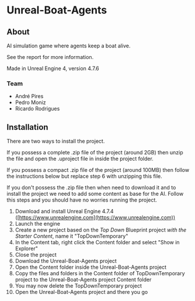 # Unreal-Boat-Agents

## About
AI simulation game where agents keep a boat alive.

See the report for more information.

Made in Unreal Engine 4, version 4.7.6

### Team
+ André Pires
+ Pedro Moniz
+ Ricardo Rodrigues

## Installation

There are two ways to install the project.

If you possess a complete .zip file of the project (around 2GB) then
unzip the file and open the .uproject file in inside the project folder.

If you possess a compact .zip file of the project (around 100MB) then
follow the instructions below but replace step 6 with unzipping this file.

If you don't possess the .zip file then when need to download it and
to install the project we need to add some content as base for the AI.
Follow this steps and you should have no worries running the project.

1. Download and install Unreal Engine 4.7.4 ([https://www.unrealengine.com](https://www.unrealengine.com))
2. Launch the engine
3. Create a new project based on the *Top Down* Blueprint project *with the Starter Content*, name it "TopDownTemporary"
4. In the Content tab, right click the Content folder and select "Show in Explorer"
5. Close the project
6. Download the Unreal-Boat-Agents project
7. Open the Content folder inside the Unreal-Boat-Agents project
8. Copy the files and folders in the Content folder of TopDownTemporary project to the Unreal-Boat-Agents project Content folder
9. You may now delete the TopDownTemporary project
10. Open the Unreal-Boat-Agents project and there you go

